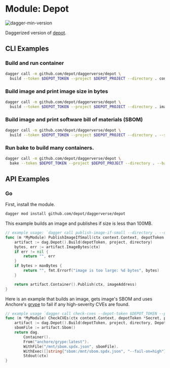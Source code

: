# Module: Depot

![dagger-min-version](https://img.shields.io/badge/dagger%20version-v0.9.3-yellow)

Daggerized version of [depot](https://depot.dev).

## CLI Examples

### Build and run container

```sh
dagger call -m github.com/depot/daggerverse/depot \
  build --token $DEPOT_TOKEN --project $DEPOT_PROJECT --directory . container
```

### Build image and print image size in bytes

```sh
dagger call -m github.com/depot/daggerverse/depot \
  build --token $DEPOT_TOKEN --project $DEPOT_PROJECT --directory . image-bytes
```

### Build image and print software bill of materials (SBOM)

```sh
dagger call -m github.com/depot/daggerverse/depot \
  build --token $DEPOT_TOKEN --project $DEPOT_PROJECT --directory . --sbom sbom
```

### Run bake to build many containers.

```sh
dagger call -m github.com/depot/daggerverse/depot \
  bake --token $DEPOT_TOKEN --project $DEPOT_PROJECT --directory . --bake-file docker-bake.hcl
```

## API Examples

### Go

First, install the module.

```sh
dagger mod install github.com/depot/daggerverse/depot
```

This example builds an image and publishes if size is less than 100MB.

```go
// example usage: `dagger call publish-image-if-small --directory . --depot-token $DEPOT_TOKEN --project $DEPOT_PROJECT_ID ----max-bytes 1000000 --image-address ghcr.io/my-project/my-image:latest`
func (m *MyModule) PublishImageIfSmall(ctx context.Context, depotToken *Secret, project string, directory *Directory, maxBytes int, imageAddress string) (string, error) {
	artifact := dag.Depot().Build(depotToken, project, directory)
	bytes, err := artifact.ImageBytes(ctx)
	if err != nil {
		return "", err
	}
	if bytes > maxBytes {
		return "", fmt.Errorf("image is too large: %d bytes", bytes)
	}

	return artifact.Container().Publish(ctx, imageAddress)
}
```

Here is an example that builds an image, gets image's SBOM and uses
Anchore's [grype](https://github.com/anchore/grype) to fail if any
high-severity CVEs are found.

```go
// example usage `dagger call check-cves --depot-token $DEPOT_TOKEN --project $DEPOT_PROJECT_ID --directory .`
func (m *MyModule) CheckCVEs(ctx context.Context, depotToken *Secret, project string, directory *Directory) (string, error) {
	artifact := dag.Depot().Build(depotToken, project, directory, DepotBuildOpts{Sbom: true})
	sbomFile := artifact.Sbom()
	return dag.
		Container().
		From("anchore/grype:latest").
		WithFile("/mnt/sbom.spdx.json", sbomFile).
		WithExec([]string{"sbom:/mnt/sbom.spdx.json", "--fail-on=high"}).
		Stdout(ctx)
}
```
